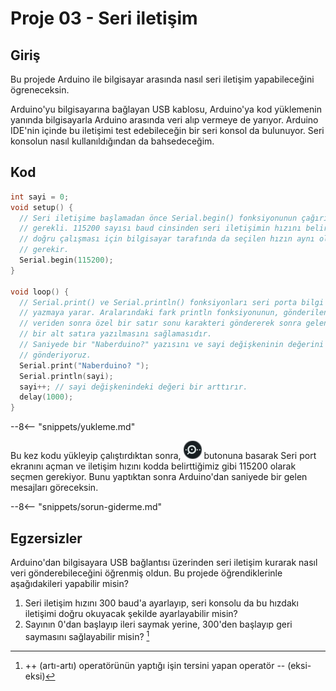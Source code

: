 # Proje 03 - Seri iletişim

## Giriş

Bu projede Arduino ile bilgisayar arasında nasıl seri iletişim yapabileceğini ögreneceksin.

Arduino'yu bilgisayarına bağlayan USB kablosu, Arduino'ya kod yüklemenin yanında bilgisayarla Arduino arasında veri alıp vermeye de yarıyor. Arduino IDE'nin içinde bu iletişimi test edebileceğin bir seri konsol da bulunuyor. Seri konsolun nasıl kullanıldığından da bahsedeceğim. 

## Kod

``` c
int sayi = 0;
void setup() {
  // Seri iletişime başlamadan önce Serial.begin() fonksiyonunun çağırılması
  // gerekli. 115200 sayısı baud cinsinden seri iletişimin hızını belirliyor. iletişimin
  // doğru çalışması için bilgisayar tarafında da seçilen hızın aynı olması
  // gerekir. 
  Serial.begin(115200);
}

void loop() {
  // Serial.print() ve Serial.println() fonksiyonları seri porta bilgi 
  // yazmaya yarar. Aralarındaki fark println fonksiyonunun, gönderilen
  // veriden sonra özel bir satır sonu karakteri göndererek sonra gelenlerin
  // bir alt satıra yazılmasını sağlamasıdır.
  // Saniyede bir "Naberduino?" yazısını ve sayi değişkeninin değerini 
  // gönderiyoruz.
  Serial.print("Naberduino? ");
  Serial.println(sayi);
  sayi++; // sayi değişkenindeki değeri bir arttırır.
  delay(1000);
}
```

--8<-- "snippets/yukleme.md"

Bu kez kodu yükleyip çalıştırdıktan sonra, ![Seri port ekranı](images/serial_button.png) butonuna basarak Seri port ekranını açman ve iletişim hızını kodda belirttiğimiz gibi 115200 olarak seçmen gerekiyor. Bunu yaptıktan sonra Arduino'dan saniyede bir gelen mesajları göreceksin.

--8<-- "snippets/sorun-giderme.md"

## Egzersizler

Arduino'dan bilgisayara USB bağlantısı üzerinden seri iletişim kurarak nasıl veri gönderebileceğini öğrenmiş oldun. Bu projede öğrendiklerinle aşağıdakileri yapabilir misin?

1. Seri iletişim hızını 300 baud'a ayarlayıp, seri konsolu da bu hızdakı iletişimi doğru okuyacak şekilde ayarlayabilir misin?
2. Sayının 0'dan başlayıp ileri saymak yerine, 300'den başlayıp geri saymasını sağlayabilir misin? [^1]

[^1]: ++ (artı-artı) operatörünün yaptığı işin tersini yapan operatör -- (eksi-eksi)
